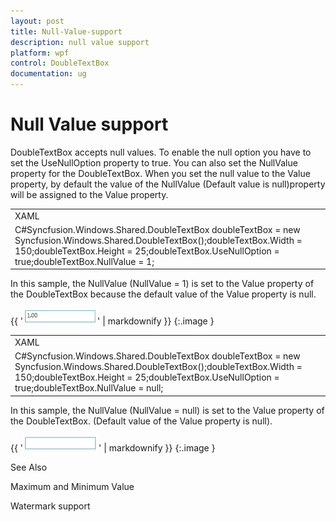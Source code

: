 ```yaml
---
layout: post
title: Null-Value-support
description: null value support
platform: wpf
control: DoubleTextBox 
documentation: ug
---
```


# Null Value support

DoubleTextBox accepts null values. To enable the null option you have to set the UseNullOption property to true. You can also set the NullValue property for the DoubleTextBox. When you set the null value to the Value property, by default the value of the NullValue (Default value is null)property will be assigned to the Value property. 



<table>
<tr>
<td>
XAML<syncfusion:DoubleTextBox x:Name="doubleTextBox" Height="25" Width="150"                             UseNullOption="True" NullValue="1"/></td></tr>
<tr>
<td>
C#Syncfusion.Windows.Shared.DoubleTextBox doubleTextBox = new                           Syncfusion.Windows.Shared.DoubleTextBox();doubleTextBox.Width = 150;doubleTextBox.Height = 25;doubleTextBox.UseNullOption = true;doubleTextBox.NullValue = 1;</td></tr>
</table>


In this sample, the NullValue (NullValue = 1) is set to the Value property of the DoubleTextBox because the default value of the Value property is null.



{{ '![](Null-Value-support_images/Null-Value-support_img1.png)' | markdownify }}
{:.image }




<table>
<tr>
<td>
XAML<syncfusion:DoubleTextBox x:Name="doubleTextBox" Height="25" Width="150"                             UseNullOption="True" NullValue="{x:Null}"/></td></tr>
<tr>
<td>
C#Syncfusion.Windows.Shared.DoubleTextBox doubleTextBox = new                            Syncfusion.Windows.Shared.DoubleTextBox();doubleTextBox.Width = 150;doubleTextBox.Height = 25;doubleTextBox.UseNullOption = true;doubleTextBox.NullValue = null;</td></tr>
</table>


In this sample, the NullValue (NullValue = null) is set to the Value property of the DoubleTextBox. (Default value of the Value property is null).



{{ '![](Null-Value-support_images/Null-Value-support_img2.png)' | markdownify }}
{:.image }


See Also

Maximum and Minimum Value

Watermark support

